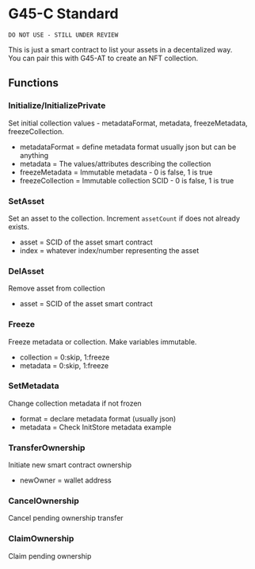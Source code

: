 # G45-C Standard

`DO NOT USE - STILL UNDER REVIEW`

This is just a smart contract to list your assets in a decentalized way.  
You can pair this with G45-AT to create an NFT collection.  

## Functions

### Initialize/InitializePrivate

Set initial collection values - metadataFormat, metadata, freezeMetadata, freezeCollection.

- metadataFormat = define metadata format usually json but can be anything
- metadata = The values/attributes describing the collection
- freezeMetadata = Immutable metadata - 0 is false, 1 is true
- freezeCollection = Immutable collection SCID - 0 is false, 1 is true

### SetAsset

Set an asset to the collection. Increment `assetCount` if does not already exists.

- asset = SCID of the asset smart contract
- index = whatever index/number representing the asset

### DelAsset

Remove asset from collection

- asset = SCID of the asset smart contract

### Freeze

Freeze metadata or collection. Make variables immutable.  

- collection = 0:skip, 1:freeze
- metadata = 0:skip, 1:freeze

### SetMetadata

Change collection metadata if not frozen

- format = declare metadata format (usually json)
- metadata = Check InitStore metadata example

### TransferOwnership

Initiate new smart contract ownership

- newOwner = wallet address

### CancelOwnership

Cancel pending ownership transfer

### ClaimOwnership

Claim pending ownership
